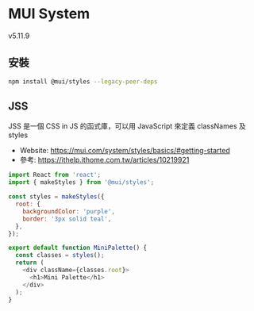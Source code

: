 # MUI System

v5.11.9

## 安裝

```bash
npm install @mui/styles --legacy-peer-deps
```

## JSS

JSS 是一個 CSS in JS 的函式庫，可以用 JavaScript 來定義 classNames 及 styles

- Website: https://mui.com/system/styles/basics/#getting-started
- 參考: https://ithelp.ithome.com.tw/articles/10219921

```javascript
import React from 'react';
import { makeStyles } from '@mui/styles';

const styles = makeStyles({
  root: {
    backgroundColor: 'purple',
    border: '3px solid teal',
  },
});

export default function MiniPalette() {
  const classes = styles();
  return (
    <div className={classes.root}>
      <h1>Mini Palette</h1>
    </div>
  );
}
```
